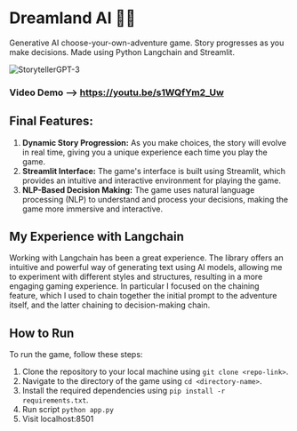 # Dreamland AI 🏰🌈
Generative AI choose-your-own-adventure game. Story progresses as you make decisions. Made using Python Langchain and Streamlit.

![StorytellerGPT-3](https://github.com/r-chong/DreamlandAI/assets/75395781/b7b97dce-b1ae-46d9-84f2-13e26bc79839)


### Video Demo --> https://youtu.be/s1WQfYm2_Uw

## Final Features:
1. **Dynamic Story Progression:** As you make choices, the story will evolve in real time, giving you a unique experience each time you play the game.
2. **Streamlit Interface:** The game's interface is built using Streamlit, which provides an intuitive and interactive environment for playing the game.
3. **NLP-Based Decision Making:** The game uses natural language processing (NLP) to understand and process your decisions, making the game more immersive and interactive.

## My Experience with Langchain
Working with Langchain has been a great experience. The library offers an intuitive and powerful way of generating text using AI models, allowing me to experiment with different styles and structures, resulting in a more engaging gaming experience. In particular I focused on the chaining feature, which I used to chain together the initial prompt to the adventure itself, and the latter chaining to decision-making chain.

## How to Run
To run the game, follow these steps:

1. Clone the repository to your local machine using `git clone <repo-link>`.
2. Navigate to the directory of the game using `cd <directory-name>`.
3. Install the required dependencies using `pip install -r requirements.txt`.
4. Run script `python app.py`
5. Visit localhost:8501
